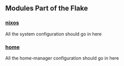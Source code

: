 ## Modules Part of the Flake

### [nixos](./nixos/README.md)

All the system configuration should go in here



### [home](./home/README.md)

All the home-manager configuration should go in here
